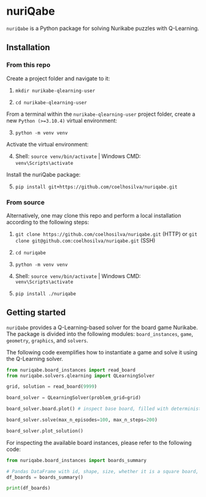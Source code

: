 # nuriQabe

`nuriQabe` is a Python package for solving Nurikabe puzzles with Q-Learning.


## Installation

### From this repo

Create a project folder and navigate to it:

1. ```mkdir nurikabe-qlearning-user```

2. ```cd nurikabe-qlearning-user```

From a terminal within the `nurikabe-qlearning-user` project folder, create a new `Python (>=3.10.4)` virtual environment:

3. ```python -m venv venv```

Activate the virtual environment:

4. Shell: `source venv/bin/activate` | Windows CMD: `venv\Scripts\activate`

Install the nuriQabe package:

5. ```pip install git+https://github.com/coelhosilva/nuriqabe.git```

### From source

Alternatively, one may clone this repo and perform a local installation according to the following steps:

1. ```git clone https://github.com/coelhosilva/nuriqabe.git``` (HTTP) or ```git clone git@github.com:coelhosilva/nuriqabe.git``` (SSH)

2. ```cd nuriqabe```

3. ```python -m venv venv```

4. Shell: `source venv/bin/activate` | Windows CMD: `venv\Scripts\activate`

5. ```pip install ./nuriqabe```

## Getting started

`nuriQabe` provides a Q-Learning-based solver for the board game Nurikabe. The package is divided into the following modules: `board_instances`, `game`, `geometry`, `graphics`, and `solvers`.

The following code exemplifies how to instantiate a game and solve it using the Q-Learning solver.

```python
from nuriqabe.board_instances import read_board
from nuriqabe.solvers.qlearning import QLearningSolver

grid, solution = read_board(9999)

board_solver = QLearningSolver(problem_grid=grid)

board_solver.board.plot() # inspect base board, filled with deterministic rules

board_solver.solve(max_n_episodes=100, max_n_steps=200)

board_solver.plot_solution()
```

For inspecting the available board instances, please refer to the following code:

```python
from nuriqabe.board_instances import boards_summary

# Pandas DataFrame with id, shape, size, whether it is a square board, and n_islands
df_boards = boards_summary()

print(df_boards)
```
